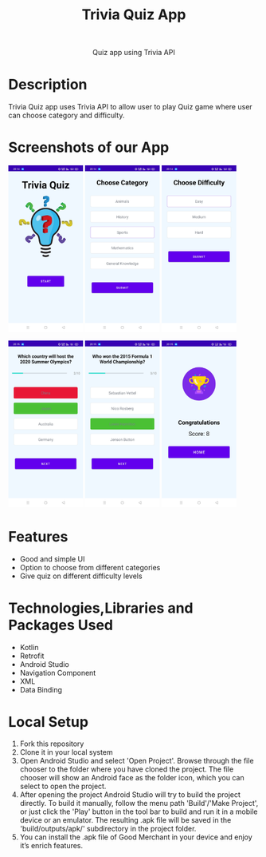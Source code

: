 <h1 align="center"> Trivia Quiz App </h1>
<br />
<p align="center"> Quiz app using Trivia API </p>

# Description
 
 <p>Trivia Quiz app uses Trivia API to allow user to play Quiz game where user can choose category and difficulty. 
</p>

# Screenshots of our App

<p>
<img src="screenshots/home_page.jpg" width="150"> <img src="screenshots/category_page.jpg" width="150">
<img src="screenshots/difficulty_page.jpg" width="150">
</p>

<p>
<img src="screenshots/wrong_answer_page.jpg" width="150">
<img src="screenshots/correct_answer_page.jpg" width="150"> <img src="screenshots/result_page.jpg" width="150">
</p>

# Features

 * Good and simple UI
 * Option to choose from different categories
 * Give quiz on different difficulty levels

# Technologies,Libraries and Packages Used

 * Kotlin
 * Retrofit
 * Android Studio
 * Navigation Component
 * XML
 * Data Binding

# Local Setup
 
 1. Fork this repository
 2. Clone it in your local system
 3. Open Android Studio and select 'Open Project'. Browse through the file chooser to the folder where you have cloned the project. The file chooser will show an Android face as the folder icon, which you can select to open the project.
 4. After opening the project Android Studio will try to build the project directly. To build it manually, follow the menu path 'Build'/'Make Project', or just click the 'Play' button in the tool bar to build and run it in a mobile device or an emulator. The resulting .apk file will be saved in the 'build/outputs/apk/' subdirectory in the project folder.
 5. You can install the .apk file of Good Merchant in your device and enjoy it’s enrich features.
